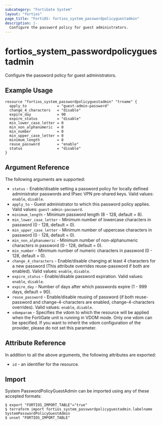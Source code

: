 ```yaml
---
subcategory: "FortiGate System"
layout: "fortios"
page_title: "FortiOS: fortios_system_passwordpolicyguestadmin"
description: |-
  Configure the password policy for guest administrators.
---
```


# fortios_system_passwordpolicyguestadmin
Configure the password policy for guest administrators.

## Example Usage

```hcl
resource "fortios_system_passwordpolicyguestadmin" "trname" {
  apply_to              = "guest-admin-password"
  change_4_characters   = "disable"
  expire_day            = 90
  expire_status         = "disable"
  min_lower_case_letter = 0
  min_non_alphanumeric  = 0
  min_number            = 0
  min_upper_case_letter = 0
  minimum_length        = 8
  reuse_password        = "enable"
  status                = "disable"
}
```

## Argument Reference

The following arguments are supported:

* `status` - Enable/disable setting a password policy for locally defined administrator passwords and IPsec VPN pre-shared keys. Valid values: `enable`, `disable`.
* `apply_to` - Guest administrator to which this password policy applies. Valid values: `guest-admin-password`.
* `minimum_length` - Minimum password length (8 - 128, default = 8).
* `min_lower_case_letter` - Minimum number of lowercase characters in password (0 - 128, default = 0).
* `min_upper_case_letter` - Minimum number of uppercase characters in password (0 - 128, default = 0).
* `min_non_alphanumeric` - Minimum number of non-alphanumeric characters in password (0 - 128, default = 0).
* `min_number` - Minimum number of numeric characters in password (0 - 128, default = 0).
* `change_4_characters` - Enable/disable changing at least 4 characters for a new password (This attribute overrides reuse-password if both are enabled). Valid values: `enable`, `disable`.
* `expire_status` - Enable/disable password expiration. Valid values: `enable`, `disable`.
* `expire_day` - Number of days after which passwords expire (1 - 999 days, default = 90).
* `reuse_password` - Enable/disable reusing of password (if both reuse-password and change-4-characters are enabled, change-4-characters overrides). Valid values: `enable`, `disable`.
* `vdomparam` - Specifies the vdom to which the resource will be applied when the FortiGate unit is running in VDOM mode. Only one vdom can be specified. If you want to inherit the vdom configuration of the provider, please do not set this parameter.


## Attribute Reference

In addition to all the above arguments, the following attributes are exported:
* `id` - an identifier for the resource.

## Import

System PasswordPolicyGuestAdmin can be imported using any of these accepted formats:
```
$ export "FORTIOS_IMPORT_TABLE"="true"
$ terraform import fortios_system_passwordpolicyguestadmin.labelname SystemPasswordPolicyGuestAdmin
$ unset "FORTIOS_IMPORT_TABLE"
```
